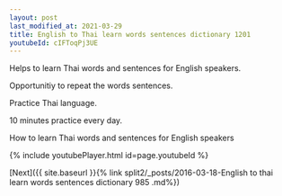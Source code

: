 ```yaml
---
layout: post
last_modified_at: 2021-03-29
title: English to Thai learn words sentences dictionary 1201 
youtubeId: cIFToqPj3UE
---
```

 
 
Helps to learn Thai words and sentences for English speakers.

Opportunitiy to repeat the words sentences. 

Practice Thai language. 
 
10 minutes practice every day. 
 
How to learn Thai words and sentences for English speakers 
 
{% include youtubePlayer.html id=page.youtubeId %}
 
 
[Next]({{ site.baseurl }}{% link  split2/_posts/2016-03-18-English to thai learn words sentences dictionary 985 .md%})
 
